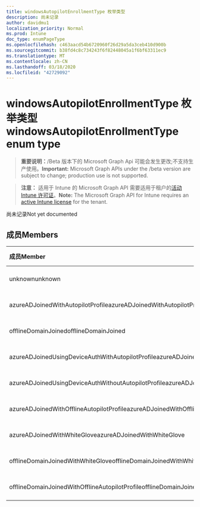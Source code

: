 ```yaml
---
title: windowsAutopilotEnrollmentType 枚举类型
description: 尚未记录
author: davidmu1
localization_priority: Normal
ms.prod: Intune
doc_type: enumPageType
ms.openlocfilehash: c463aacd54b6720960f26d29a5da3ceb410d900b
ms.sourcegitcommit: b38fd4c8c734243f6f82448045a1f6bf63311ec9
ms.translationtype: MT
ms.contentlocale: zh-CN
ms.lasthandoff: 03/18/2020
ms.locfileid: "42729092"
---
```

# <a name="windowsautopilotenrollmenttype-enum-type"></a><span data-ttu-id="184c1-103">windowsAutopilotEnrollmentType 枚举类型</span><span class="sxs-lookup"><span data-stu-id="184c1-103">windowsAutopilotEnrollmentType enum type</span></span>

> <span data-ttu-id="184c1-104">**重要说明：**/Beta 版本下的 Microsoft Graph Api 可能会发生更改;不支持生产使用。</span><span class="sxs-lookup"><span data-stu-id="184c1-104">**Important:** Microsoft Graph APIs under the /beta version are subject to change; production use is not supported.</span></span>

> <span data-ttu-id="184c1-105">**注意：** 适用于 Intune 的 Microsoft Graph API 需要适用于租户的[活动 Intune 许可证](https://go.microsoft.com/fwlink/?linkid=839381)。</span><span class="sxs-lookup"><span data-stu-id="184c1-105">**Note:** The Microsoft Graph API for Intune requires an [active Intune license](https://go.microsoft.com/fwlink/?linkid=839381) for the tenant.</span></span>

<span data-ttu-id="184c1-106">尚未记录</span><span class="sxs-lookup"><span data-stu-id="184c1-106">Not yet documented</span></span>

## <a name="members"></a><span data-ttu-id="184c1-107">成员</span><span class="sxs-lookup"><span data-stu-id="184c1-107">Members</span></span>
|<span data-ttu-id="184c1-108">成员</span><span class="sxs-lookup"><span data-stu-id="184c1-108">Member</span></span>|<span data-ttu-id="184c1-109">值</span><span class="sxs-lookup"><span data-stu-id="184c1-109">Value</span></span>|<span data-ttu-id="184c1-110">说明</span><span class="sxs-lookup"><span data-stu-id="184c1-110">Description</span></span>|
|:---|:---|:---|
|<span data-ttu-id="184c1-111">unknown</span><span class="sxs-lookup"><span data-stu-id="184c1-111">unknown</span></span>|<span data-ttu-id="184c1-112">0</span><span class="sxs-lookup"><span data-stu-id="184c1-112">0</span></span>|<span data-ttu-id="184c1-113">尚未记录</span><span class="sxs-lookup"><span data-stu-id="184c1-113">Not yet documented</span></span>|
|<span data-ttu-id="184c1-114">azureADJoinedWithAutopilotProfile</span><span class="sxs-lookup"><span data-stu-id="184c1-114">azureADJoinedWithAutopilotProfile</span></span>|<span data-ttu-id="184c1-115">1</span><span class="sxs-lookup"><span data-stu-id="184c1-115">1</span></span>|<span data-ttu-id="184c1-116">尚未记录</span><span class="sxs-lookup"><span data-stu-id="184c1-116">Not yet documented</span></span>|
|<span data-ttu-id="184c1-117">offlineDomainJoined</span><span class="sxs-lookup"><span data-stu-id="184c1-117">offlineDomainJoined</span></span>|<span data-ttu-id="184c1-118">双面</span><span class="sxs-lookup"><span data-stu-id="184c1-118">2</span></span>|<span data-ttu-id="184c1-119">尚未记录</span><span class="sxs-lookup"><span data-stu-id="184c1-119">Not yet documented</span></span>|
|<span data-ttu-id="184c1-120">azureADJoinedUsingDeviceAuthWithAutopilotProfile</span><span class="sxs-lookup"><span data-stu-id="184c1-120">azureADJoinedUsingDeviceAuthWithAutopilotProfile</span></span>|<span data-ttu-id="184c1-121">第三章</span><span class="sxs-lookup"><span data-stu-id="184c1-121">3</span></span>|<span data-ttu-id="184c1-122">尚未记录</span><span class="sxs-lookup"><span data-stu-id="184c1-122">Not yet documented</span></span>|
|<span data-ttu-id="184c1-123">azureADJoinedUsingDeviceAuthWithoutAutopilotProfile</span><span class="sxs-lookup"><span data-stu-id="184c1-123">azureADJoinedUsingDeviceAuthWithoutAutopilotProfile</span></span>|<span data-ttu-id="184c1-124">4 </span><span class="sxs-lookup"><span data-stu-id="184c1-124">4</span></span>|<span data-ttu-id="184c1-125">尚未记录</span><span class="sxs-lookup"><span data-stu-id="184c1-125">Not yet documented</span></span>|
|<span data-ttu-id="184c1-126">azureADJoinedWithOfflineAutopilotProfile</span><span class="sxs-lookup"><span data-stu-id="184c1-126">azureADJoinedWithOfflineAutopilotProfile</span></span>|<span data-ttu-id="184c1-127">5 </span><span class="sxs-lookup"><span data-stu-id="184c1-127">5</span></span>|<span data-ttu-id="184c1-128">尚未记录</span><span class="sxs-lookup"><span data-stu-id="184c1-128">Not yet documented</span></span>|
|<span data-ttu-id="184c1-129">azureADJoinedWithWhiteGlove</span><span class="sxs-lookup"><span data-stu-id="184c1-129">azureADJoinedWithWhiteGlove</span></span>|<span data-ttu-id="184c1-130">6 </span><span class="sxs-lookup"><span data-stu-id="184c1-130">6</span></span>|<span data-ttu-id="184c1-131">尚未记录</span><span class="sxs-lookup"><span data-stu-id="184c1-131">Not yet documented</span></span>|
|<span data-ttu-id="184c1-132">offlineDomainJoinedWithWhiteGlove</span><span class="sxs-lookup"><span data-stu-id="184c1-132">offlineDomainJoinedWithWhiteGlove</span></span>|<span data-ttu-id="184c1-133">7 </span><span class="sxs-lookup"><span data-stu-id="184c1-133">7</span></span>|<span data-ttu-id="184c1-134">尚未记录</span><span class="sxs-lookup"><span data-stu-id="184c1-134">Not yet documented</span></span>|
|<span data-ttu-id="184c1-135">offlineDomainJoinedWithOfflineAutopilotProfile</span><span class="sxs-lookup"><span data-stu-id="184c1-135">offlineDomainJoinedWithOfflineAutopilotProfile</span></span>|<span data-ttu-id="184c1-136">8 </span><span class="sxs-lookup"><span data-stu-id="184c1-136">8</span></span>|<span data-ttu-id="184c1-137">尚未记录</span><span class="sxs-lookup"><span data-stu-id="184c1-137">Not yet documented</span></span>|



